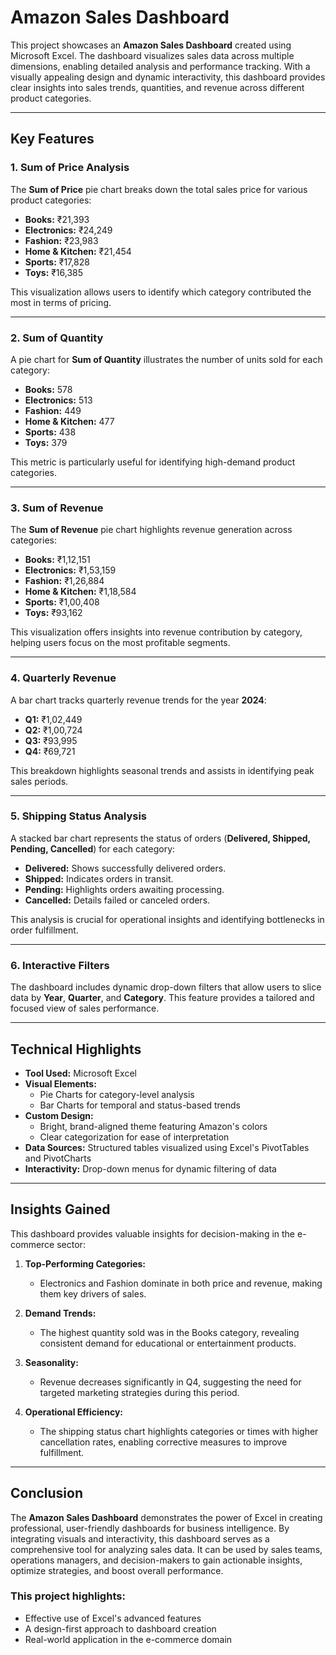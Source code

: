 # Amazon Sales Dashboard

This project showcases an **Amazon Sales Dashboard** created using Microsoft Excel. The dashboard visualizes sales data
across multiple dimensions, enabling detailed analysis and performance tracking. With a visually appealing design and dynamic
interactivity, this dashboard provides clear insights into sales trends, quantities, and revenue across different product categories.

---

## Key Features

### 1. **Sum of Price Analysis**
The **Sum of Price** pie chart breaks down the total sales price for various product categories:
- **Books:** ₹21,393  
- **Electronics:** ₹24,249  
- **Fashion:** ₹23,983  
- **Home & Kitchen:** ₹21,454  
- **Sports:** ₹17,828  
- **Toys:** ₹16,385  

This visualization allows users to identify which category contributed the most in terms of pricing.

---

### 2. **Sum of Quantity**
A pie chart for **Sum of Quantity** illustrates the number of units sold for each category:
- **Books:** 578  
- **Electronics:** 513  
- **Fashion:** 449  
- **Home & Kitchen:** 477  
- **Sports:** 438  
- **Toys:** 379  

This metric is particularly useful for identifying high-demand product categories.

---

### 3. **Sum of Revenue**
The **Sum of Revenue** pie chart highlights revenue generation across categories:
- **Books:** ₹1,12,151  
- **Electronics:** ₹1,53,159  
- **Fashion:** ₹1,26,884  
- **Home & Kitchen:** ₹1,18,584  
- **Sports:** ₹1,00,408  
- **Toys:** ₹93,162  

This visualization offers insights into revenue contribution by category, helping users focus on the most profitable segments.

---

### 4. **Quarterly Revenue**
A bar chart tracks quarterly revenue trends for the year **2024**:
- **Q1:** ₹1,02,449  
- **Q2:** ₹1,00,724  
- **Q3:** ₹93,995  
- **Q4:** ₹69,721  

This breakdown highlights seasonal trends and assists in identifying peak sales periods.

---

### 5. **Shipping Status Analysis**
A stacked bar chart represents the status of orders (**Delivered, Shipped, Pending, Cancelled**) for each category:
- **Delivered:** Shows successfully delivered orders.  
- **Shipped:** Indicates orders in transit.  
- **Pending:** Highlights orders awaiting processing.  
- **Cancelled:** Details failed or canceled orders.  

This analysis is crucial for operational insights and identifying bottlenecks in order fulfillment.

---

### 6. **Interactive Filters**
The dashboard includes dynamic drop-down filters that allow users to slice data by **Year**, **Quarter**, and **Category**.
This feature provides a tailored and focused view of sales performance.

---

## Technical Highlights

- **Tool Used:** Microsoft Excel  
- **Visual Elements:**
  - Pie Charts for category-level analysis
  - Bar Charts for temporal and status-based trends
- **Custom Design:**
  - Bright, brand-aligned theme featuring Amazon's colors
  - Clear categorization for ease of interpretation
- **Data Sources:** Structured tables visualized using Excel's PivotTables and PivotCharts  
- **Interactivity:** Drop-down menus for dynamic filtering of data  

---

## Insights Gained

This dashboard provides valuable insights for decision-making in the e-commerce sector:

1. **Top-Performing Categories:**  
   - Electronics and Fashion dominate in both price and revenue, making them key drivers of sales.

2. **Demand Trends:**  
   - The highest quantity sold was in the Books category, revealing consistent demand for educational or entertainment products.

3. **Seasonality:**  
   - Revenue decreases significantly in Q4, suggesting the need for targeted marketing strategies during this period.

4. **Operational Efficiency:**  
   - The shipping status chart highlights categories or times with higher cancellation rates, enabling corrective measures to improve fulfillment.

---

## Conclusion

The **Amazon Sales Dashboard** demonstrates the power of Excel in creating professional, user-friendly dashboards for business intelligence.
By integrating visuals and interactivity, this dashboard serves as a comprehensive tool for analyzing sales data. It can be used by sales teams,
operations managers, and decision-makers to gain actionable insights, optimize strategies, and boost overall performance.

### This project highlights:
- Effective use of Excel's advanced features  
- A design-first approach to dashboard creation  
- Real-world application in the e-commerce domain  
